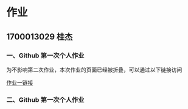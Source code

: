 # 作业

## 1700013029 桂杰

### 一、Github 第一次个人作业

为不影响第二次作业，本次作业的页面已经被折叠，可以通过以下链接访问

[作业一链接](https://Kiddogsj.github.io/HW1/README.html)

### 二、Github 第一次个人作业

